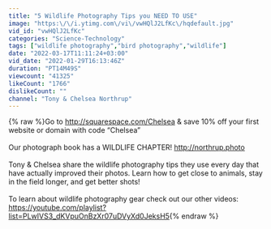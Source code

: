 ```yaml
---
title: "5 Wildlife Photography Tips you NEED TO USE"
image: "https:\/\/i.ytimg.com\/vi\/vwHQlJ2LfKc\/hqdefault.jpg"
vid_id: "vwHQlJ2LfKc"
categories: "Science-Technology"
tags: ["wildlife photography","bird photography","wildlife"]
date: "2022-03-17T11:11:24+03:00"
vid_date: "2022-01-29T16:13:46Z"
duration: "PT14M49S"
viewcount: "41325"
likeCount: "1766"
dislikeCount: ""
channel: "Tony & Chelsea Northrup"
---
```

{% raw %}Go to <a rel="nofollow" target="blank" href="http://squarespace.com/Chelsea">http://squarespace.com/Chelsea</a> &amp; save 10% off your first website or domain with code “Chelsea”<br /><br />Our photograph book has a WILDLIFE CHAPTER! <a rel="nofollow" target="blank" href="http://northrup.photo">http://northrup.photo</a><br /><br />Tony  &amp; Chelsea share the wildlife photography tips they use every day that have actually improved their photos. Learn how to get close to animals, stay in the field longer, and get better shots!<br /><br />To learn about wildlife photography gear check out our other videos: <a rel="nofollow" target="blank" href="https://youtube.com/playlist?list=PLwIVS3_dKVpuOnBzXr07uDVyXd0JeksH5">https://youtube.com/playlist?list=PLwIVS3_dKVpuOnBzXr07uDVyXd0JeksH5</a>{% endraw %}
